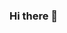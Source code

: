 ### Hi there 👋

<!--
**d8vjork/d8vjork** is a ✨ _special_ ✨ repository because its `README.md` (this file) appears on your GitHub profile.

- 🔭 I’m currently working on Social-chan, Dojo, many of many packages of Laravel, also doing some very random IoT / 3D printing / non-Tech related projects on home (just for fun)
- 🌱 I’m currently learning Rust
- 👯 I’m looking to collaborate on ... (all the stuff that requires my attention 👀)
- 🤔 I’m looking for help with some personal and profit projects as well as some future open source "generators" (mostly around Laravel)
- 📫 How to reach me: ☕️ (send some coffee)
- ⚡ Fun fact: Yes, D8vjork from Bjork, basically the name came one of my student's days on a music class (those times...)
-->

